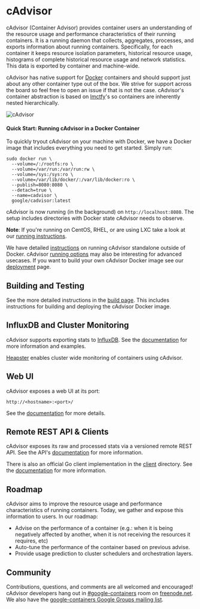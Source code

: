 # cAdvisor

cAdvisor (Container Advisor) provides container users an understanding of the resource usage and performance characteristics of their running containers. It is a running daemon that collects, aggregates, processes, and exports information about running containers. Specifically, for each container it keeps resource isolation parameters, historical resource usage, histograms of complete historical resource usage and network statistics. This data is exported by container and machine-wide.

cAdvisor has native support for [Docker](https://github.com/docker/docker) containers and should support just about any other container type out of the box. We strive for support across the board so feel free to open an issue if that is not the case. cAdvisor's container abstraction is based on [lmctfy](https://github.com/google/lmctfy)'s so containers are inherently nested hierarchically.

![cAdvisor](logo.png "cAdvisor")

#### Quick Start: Running cAdvisor in a Docker Container

To quickly tryout cAdvisor on your machine with Docker, we have a Docker image that includes everything you need to get started. Simply run:

```
sudo docker run \
  --volume=/:/rootfs:ro \
  --volume=/var/run:/var/run:rw \
  --volume=/sys:/sys:ro \
  --volume=/var/lib/docker/:/var/lib/docker:ro \
  --publish=8080:8080 \
  --detach=true \
  --name=cadvisor \
  google/cadvisor:latest
```

cAdvisor is now running (in the background) on `http://localhost:8080`. The setup includes directories with Docker state cAdvisor needs to observe.

**Note**: If you're running on CentOS, RHEL, or are using LXC take a look at our [running instructions](docs/running.md).

We have detailed [instructions](docs/running.md#standalone) on running cAdvisor standalone outside of Docker. cAdvisor [running options](docs/runtime_options.md) may also be interesting for advanced usecases. If you want to build your own cAdvisor Docker image see our [deployment](docs/deploy.md) page.

## Building and Testing

See the more detailed instructions in the [build page](docs/build.md). This includes instructions for building and deploying the cAdvisor Docker image.

## InfluxDB and Cluster Monitoring

cAdvisor supports exporting stats to [InfluxDB](http://influxdb.com). See the [documentation](docs/influxdb.md) for more information and examples.

[Heapster](https://github.com/GoogleCloudPlatform/heapster) enables cluster wide monitoring of containers using cAdvisor.

## Web UI

cAdvisor exposes a web UI at its port:

`http://<hostname>:<port>/`

See the [documentation](docs/web.md) for more details.

## Remote REST API & Clients

cAdvisor exposes its raw and processed stats via a versioned remote REST API. See the API's [documentation](docs/api.md) for more information.

There is also an official Go client implementation in the [client](client/) directory. See the [documentation](docs/clients.md) for more information.

## Roadmap

cAdvisor aims to improve the resource usage and performance characteristics of running containers. Today, we gather and expose this information to users. In our roadmap:
- Advise on the performance of a container (e.g.: when it is being negatively affected by another, when it is not receiving the resources it requires, etc)
- Auto-tune the performance of the container based on previous advise.
- Provide usage prediction to cluster schedulers and orchestration layers.

## Community

Contributions, questions, and comments are all welcomed and encouraged! cAdvisor developers hang out in [#google-containers](http://webchat.freenode.net/?channels=google-containers) room on [freenode.net](http://freenode.net).  We also have the [google-containers Google Groups mailing list](https://groups.google.com/forum/#!forum/google-containers).
